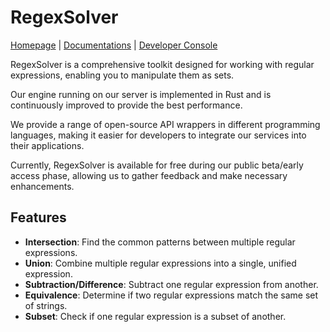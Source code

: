 # RegexSolver
[Homepage](https://regexsolver.com) | [Documentations](https://docs.regexsolver.com) | [Developer Console](https://console.regexsolver.com)

RegexSolver is a comprehensive toolkit designed for working with regular expressions, enabling you to manipulate them as sets.

Our engine running on our server is implemented in Rust and is continuously improved to provide the best performance.

We provide a range of open-source API wrappers in different programming languages, making it easier for developers to integrate our services into their applications.

Currently, RegexSolver is available for free during our public beta/early access phase, allowing us to gather feedback and make necessary enhancements.

## Features

- **Intersection**: Find the common patterns between multiple regular expressions.
- **Union**: Combine multiple regular expressions into a single, unified expression.
- **Subtraction/Difference**: Subtract one regular expression from another.
- **Equivalence**: Determine if two regular expressions match the same set of strings.
- **Subset**: Check if one regular expression is a subset of another.
